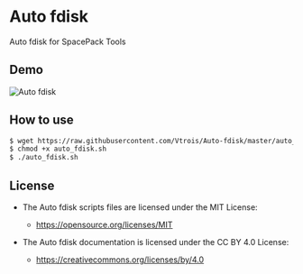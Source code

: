 # Auto fdisk
Auto fdisk for SpacePack Tools

## Demo

![Auto fdisk](http://i2.muimg.com/567571/d08804b00c13bfa5.png) 

## How to use

```bash
$ wget https://raw.githubusercontent.com/Vtrois/Auto-fdisk/master/auto_fdisk.sh
$ chmod +x auto_fdisk.sh
$ ./auto_fdisk.sh
```

## License

- The Auto fdisk scripts files are licensed under the  MIT License:
  - https://opensource.org/licenses/MIT

- The Auto fdisk documentation is licensed under the CC BY 4.0 License:
  - https://creativecommons.org/licenses/by/4.0
